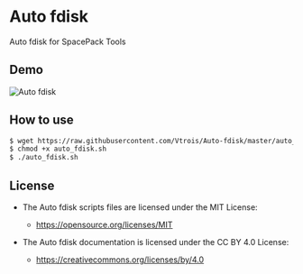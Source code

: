 # Auto fdisk
Auto fdisk for SpacePack Tools

## Demo

![Auto fdisk](http://i2.muimg.com/567571/d08804b00c13bfa5.png) 

## How to use

```bash
$ wget https://raw.githubusercontent.com/Vtrois/Auto-fdisk/master/auto_fdisk.sh
$ chmod +x auto_fdisk.sh
$ ./auto_fdisk.sh
```

## License

- The Auto fdisk scripts files are licensed under the  MIT License:
  - https://opensource.org/licenses/MIT

- The Auto fdisk documentation is licensed under the CC BY 4.0 License:
  - https://creativecommons.org/licenses/by/4.0
